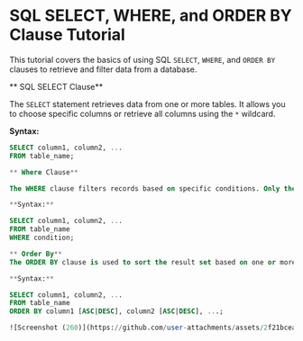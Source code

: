 # SQL SELECT, WHERE, and ORDER BY Clause Tutorial

This tutorial covers the basics of using SQL `SELECT`, `WHERE`, and `ORDER BY` clauses to retrieve and filter data from a database.

** SQL SELECT Clause**

The `SELECT` statement retrieves data from one or more tables. It allows you to choose specific columns or retrieve all columns using the `*` wildcard.

**Syntax:**
```SQL
SELECT column1, column2, ...
FROM table_name;

** Where Clause**

The WHERE clause filters records based on specific conditions. Only the rows that meet the condition are returned.

**Syntax:**

SELECT column1, column2, ...
FROM table_name
WHERE condition;

** Order By**
The ORDER BY clause is used to sort the result set based on one or more columns. You can sort the data in ascending (ASC) or descending (DESC) order.

**Syntax:**

SELECT column1, column2, ...
FROM table_name
ORDER BY column1 [ASC|DESC], column2 [ASC|DESC], ...;

![Screenshot (260)](https://github.com/user-attachments/assets/2f21bcea-6219-42b5-8ecc-2ca460348abe)

